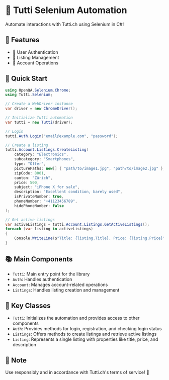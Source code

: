# 🚀 Tutti Selenium Automation

Automate interactions with Tutti.ch using Selenium in C#!

## 🌟 Features

- 🔐 User Authentication
- 📝 Listing Management
- 👤 Account Operations

## 🚀 Quick Start

```csharp
using OpenQA.Selenium.Chrome;
using Tutti.Selenium;

// Create a WebDriver instance
var driver = new ChromeDriver();

// Initialize Tutti automation
var tutti = new Tutti(driver);

// Login
tutti.Auth.Login("email@example.com", "password");

// Create a listing
tutti.Account.Listings.CreateListing(
    category: "Electronics",
    subcategory: "Smartphones",
    type: "Offer",
    picturePaths: new[] { "path/to/image1.jpg", "path/to/image2.jpg" },
    zipCode: 8001,
    canton: "Zürich",
    price: 500,
    subject: "iPhone X for sale",
    description: "Excellent condition, barely used",
    isPrivateNumber: true,
    phoneNumber: "+41123456789",
    hidePhoneNumber: false
);

// Get active listings
var activeListings = tutti.Account.Listings.GetActiveListings();
foreach (var listing in activeListings)
{
    Console.WriteLine($"Title: {listing.Title}, Price: {listing.Price}");
}
```

## 📚 Main Components

- `Tutti`: Main entry point for the library
- `Auth`: Handles authentication
- `Account`: Manages account-related operations
- `Listings`: Handles listing creation and management

## 🔑 Key Classes

- `Tutti`: Initializes the automation and provides access to other components
- `Auth`: Provides methods for login, registration, and checking login status
- `Listings`: Offers methods to create listings and retrieve active listings
- `Listing`: Represents a single listing with properties like title, price, and description

## 📝 Note

Use responsibly and in accordance with Tutti.ch's terms of service! 🙏
